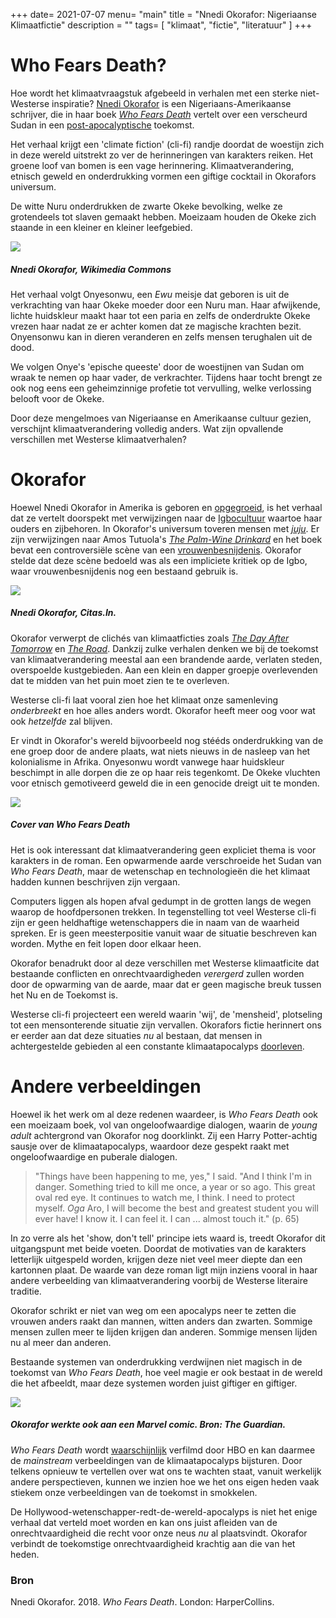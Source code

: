 +++
date= 2021-07-07
menu= "main"
title = "Nnedi Okorafor: Nigeriaanse Klimaatfictie"
description = ""
tags= [
    "klimaat",
	"fictie",
    "literatuur"
]
+++

# Who Fears Death? 

Hoe wordt het klimaatvraagstuk afgebeeld in verhalen met een sterke niet-Westerse inspiratie? [Nnedi Okorafor](https://en.wikipedia.org/wiki/Nnedi_Okorafor) is een Nigeriaans-Amerikaanse schrijver, die in haar boek [*Who Fears Death*](http://fantasyhotlist.blogspot.com/2010/08/excerpt-from-nnedi-okorafors-who-fears.html) vertelt over een verscheurd Sudan in een [post-apocalyptische](https://www.de-klos.net/posts/paniek/) toekomst. 

Het verhaal krijgt een 'climate fiction' (cli-fi) randje doordat de woestijn zich in deze wereld uitstrekt zo ver de herinneringen van karakters reiken. Het groene loof van bomen is een vage herinnering. Klimaatverandering, etnisch geweld en onderdrukking vormen een giftige cocktail in Okorafors universum. 

De witte Nuru onderdrukken de zwarte Okeke bevolking, welke ze grotendeels tot slaven gemaakt hebben. Moeizaam houden de Okeke zich staande in een kleiner en kleiner leefgebied. 

![](https://upload.wikimedia.org/wikipedia/commons/thumb/f/f7/Nnedi_Okorafor_with_insects.jpg/640px-Nnedi_Okorafor_with_insects.jpg)

##### Nnedi Okorafor, Wikimedia Commons

Het verhaal volgt Onyesonwu, een *Ewu* meisje dat geboren is uit de verkrachting van haar Okeke moeder door een Nuru man. Haar afwijkende, lichte huidskleur maakt haar tot een paria en zelfs de onderdrukte Okeke vrezen haar nadat ze er achter komen dat ze magische krachten bezit. Onyensonwu kan in dieren veranderen en zelfs mensen terughalen uit de dood. 

We volgen Onye's 'epische queeste' door de woestijnen van Sudan om wraak te nemen op haar vader, de verkrachter. Tijdens haar tocht brengt ze ook nog eens een geheimzinnige profetie tot vervulling, welke verlossing belooft voor de Okeke.

Door deze mengelmoes van Nigeriaanse en Amerikaanse cultuur gezien, verschijnt klimaatverandering volledig anders. Wat zijn opvallende verschillen met Westerse klimaatverhalen?

# Okorafor

Hoewel Nnedi Okorafor in Amerika is geboren en [opgegroeid](https://mosaicmagazine.org/nnedi-okorafor-interview/), is het verhaal dat ze vertelt doorspekt met verwijzingen naar de [Igbocultuur](https://www.igboguide.org/) waartoe haar ouders en zijbehoren. In Okorafor's universum toveren mensen met [*juju*](https://www.merriam-webster.com/dictionary/juju). Er zijn verwijzingen naar Amos Tutuola's [*The Palm-Wine Drinkard*](https://www.goodreads.com/book/show/944103.The_Palm_Wine_Drinkard) en het boek bevat een controversiële scène van een [vrouwenbesnijdenis](https://www.goodreads.com/author_blog_posts/1090064-a-review-of-who-fears-death-by-acclaimed-author-steven-barnes). Okorafor stelde dat deze scène bedoeld was als een impliciete kritiek op de Igbo, waar vrouwenbesnijdenis nog een bestaand gebruik is. 

![](https://citas.in/media/authors/none_0Gum3B4.jpeg)

##### Nnedi Okorafor, Citas.In.

Okorafor verwerpt de clichés van klimaatficties zoals [*The Day After Tomorrow*](https://www.youtube.com/watch?v=LFo67gEQVU4) en [*The Road*](https://www.youtube.com/watch?v=94KcI0gLq1A). Dankzij zulke verhalen denken we bij de toekomst van klimaatverandering meestal aan een brandende aarde, verlaten steden, overspoelde kustgebieden. Aan een klein en dapper groepje overlevenden dat te midden van het puin moet zien te te overleven. 

Westerse cli-fi laat vooral zien hoe het klimaat onze samenleving *onderbreekt* en hoe alles anders wordt. Okorafor heeft meer oog voor wat ook *hetzelfde* zal blijven. 

Er vindt in Okorafor's wereld bijvoorbeeld nog stééds onderdrukking van de ene groep door de andere plaats, wat niets nieuws in de nasleep van het kolonialisme in Afrika. Onyesonwu wordt vanwege haar huidskleur beschimpt in alle dorpen die ze op haar reis tegenkomt. De Okeke vluchten voor etnisch gemotiveerd geweld die in een genocide dreigt uit te monden. 

![](http://2.bp.blogspot.com/-cFFV78u2FGc/U9UPJ9lW2iI/AAAAAAAAC0g/NIAjf48TGlA/s1600/who+fears+death.jpg)

##### Cover van Who Fears Death

Het is ook interessant dat klimaatverandering geen expliciet thema is voor karakters in de roman. Een opwarmende aarde verschroeide het Sudan van *Who Fears Death*, maar de wetenschap en technologieën die het klimaat hadden kunnen beschrijven zijn vergaan. 

Computers liggen als hopen afval gedumpt in de grotten langs de wegen waarop de hoofdpersonen trekken. In tegenstelling tot veel Westerse cli-fi zijn er geen heldhaftige wetenschappers die in naam van de waarheid spreken. Er is geen meesterpositie vanuit waar de situatie beschreven kan worden. Mythe en feit lopen door elkaar heen. 

Okorafor benadrukt door al deze verschillen met Westerse klimaatficite dat bestaande conflicten en onrechtvaardigheden *verergerd* zullen worden door de opwarming van de aarde, maar dat er geen magische breuk tussen het Nu en de Toekomst is. 

Westerse cli-fi projecteert een wereld waarin 'wij', de 'mensheid', plotseling tot een mensonterende situatie zijn vervallen. Okorafors fictie herinnert ons er eerder aan dat deze situaties *nu* al bestaan, dat mensen in achtergestelde gebieden al een constante klimaatapocalyps [doorleven](https://www.vrt.be/vrtnws/nl/2021/04/30/hongersnood-madagaskar/). 

# Andere verbeeldingen

Hoewel ik het werk om al deze redenen waardeer, is *Who Fears Death* ook een moeizaam boek, vol van ongeloofwaardige dialogen, waarin de *young adult* achtergrond van Okorafor nog doorklinkt. Zij een Harry Potter-achtig sausje over de klimaatapocalyps, waardoor deze gespekt raakt met ongeloofwaardige en puberale dialogen. 

> "Things have been happening to me, yes," I said. "And I think I'm in danger. Something tried to kill me once, a year or so ago. This great oval red eye. It continues to watch me, I think. I need to protect myself. *Oga* Aro, I will become the best and greatest student you will ever have! I know it. I can feel it. I can ... almost touch it." (p. 65)

In zo verre als het 'show, don't tell' principe iets waard is, treedt Okorafor dit uitgangspunt met beide voeten. Doordat de motivaties van de karakters letterlijk uitgespeld worden, krijgen deze niet veel meer diepte dan een kartonnen plaat. De waarde van deze roman ligt mijn inziens vooral in haar andere verbeelding van klimaatverandering voorbij de Westerse literaire traditie. 

Okorafor schrikt er niet van weg om een apocalyps neer te zetten die vrouwen anders raakt dan mannen, witten anders dan zwarten. Sommige mensen zullen meer te lijden krijgen dan anderen. Sommige mensen lijden nu al meer dan anderen. 

Bestaande systemen van onderdrukking verdwijnen niet magisch in de toekomst van *Who Fears Death*, hoe veel magie er ook bestaat in de wereld die het afbeeldt, maar deze systemen worden juist giftiger en giftiger. 

![](https://i.guim.co.uk/img/media/f76c89afe1e7f90f8b0ed86a37b86cc9783f7b70/80_70_679_407/master/679.jpg?width=620&quality=85&auto=format&fit=max&s=90667ffdf5a1f4bfbec64af3d42bc540)

##### Okorafor werkte ook aan een Marvel comic. Bron: The Guardian.

*Who Fears Death* wordt [waarschijnlijk](https://winteriscoming.net/2021/02/18/tessa-thompson-joins-george-rr-martin-produce-who-fears-death-fantasy-hbo/) verfilmd door HBO en kan daarmee de *mainstream* verbeeldingen van de klimaatapocalyps bijsturen. Door telkens opnieuw te vertellen over wat ons te wachten staat, vanuit werkelijk andere perspectieven, kunnen we inzien hoe we het ons eigen heden vaak stiekem onze verbeeldingen van de toekomst in smokkelen. 

De Hollywood-wetenschapper-redt-de-wereld-apocalyps is niet het enige verhaal dat verteld moet worden en kan ons juist afleiden van de onrechtvaardigheid die recht voor onze neus *nu* al plaatsvindt. Okorafor verbindt de toekomstige onrechtvaardigheid krachtig aan die van het heden. 

### Bron

Nnedi Okorafor. 2018. *Who Fears Death*. London: HarperCollins.
